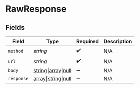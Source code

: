 # RawResponse


## Fields

| Field                                                               | Type                                                                | Required                                                            | Description                                                         |
| ------------------------------------------------------------------- | ------------------------------------------------------------------- | ------------------------------------------------------------------- | ------------------------------------------------------------------- |
| `method`                                                            | *string*                                                            | :heavy_check_mark:                                                  | N/A                                                                 |
| `url`                                                               | *string*                                                            | :heavy_check_mark:                                                  | N/A                                                                 |
| `body`                                                              | [string\|array\|null](../../Models/Components/Body.md)              | :heavy_minus_sign:                                                  | N/A                                                                 |
| `response`                                                          | [array\|string\|null](../../Models/Components/RawResponseResponse.md) | :heavy_minus_sign:                                                  | N/A                                                                 |